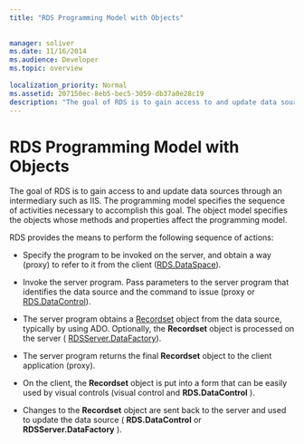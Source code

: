 ```yaml
---
title: "RDS Programming Model with Objects"
 
 
manager: soliver
ms.date: 11/16/2014
ms.audience: Developer
ms.topic: overview
  
localization_priority: Normal
ms.assetid: 207150ec-8eb5-bec5-3059-db37a0e28c19
description: "The goal of RDS is to gain access to and update data sources through an intermediary such as IIS. The programming model specifies the sequence of activities necessary to accomplish this goal. The object model specifies the objects whose methods and properties affect the programming model."
---
```


# RDS Programming Model with Objects

The goal of RDS is to gain access to and update data sources through an intermediary such as IIS. The programming model specifies the sequence of activities necessary to accomplish this goal. The object model specifies the objects whose methods and properties affect the programming model.
  
RDS provides the means to perform the following sequence of actions:
  
- Specify the program to be invoked on the server, and obtain a way (proxy) to refer to it from the client ([RDS.DataSpace](dataspace-object-rds.md)).
    
- Invoke the server program. Pass parameters to the server program that identifies the data source and the command to issue (proxy or [RDS.DataControl](datacontrol-object-rds.md)).
    
- The server program obtains a [Recordset](recordset-object-ado.md) object from the data source, typically by using ADO. Optionally, the **Recordset** object is processed on the server ( [RDSServer.DataFactory](datafactory-object-rdsserver.md)).
    
- The server program returns the final **Recordset** object to the client application (proxy). 
    
- On the client, the **Recordset** object is put into a form that can be easily used by visual controls (visual control and **RDS.DataControl** ). 
    
- Changes to the **Recordset** object are sent back to the server and used to update the data source ( **RDS.DataControl** or **RDSServer.DataFactory** ). 
    

